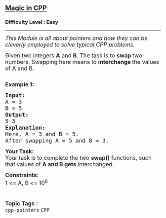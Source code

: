 <h2><a href="https://www.geeksforgeeks.org/problems/magic-in-cpp/1?page=2&difficulty=Easy&status=unsolved&sortBy=accuracy">Magic in CPP</a></h2><h3>Difficulty Level : Easy</h3><hr><div class="problems_problem_content__Xm_eO"><p><em><span style="font-size:18px">This Module is all about pointers and how they can be cleverly employed to solve typical CPP problems.</span></em></p>

<p><span style="font-size:18px">Given two integers <strong>A</strong> and <strong>B</strong>. The task is to <strong>swap </strong>two numbers. Swapping here means to <strong>interchange </strong>the values of A and B.</span><br>
&nbsp;</p>

<p><span style="font-size:18px"><strong>Example 1:</strong> <strong> </strong></span></p>

<pre><span style="font-size:18px"><strong>Input:</strong>
A = 3 
B = 5
<strong>Output: 
</strong>5 3
<strong>Explanation:</strong>
Here, A = 3 and B = 5.
After swapping A = 5 and B = 3.
</span></pre>

<p><span style="font-size:18px"><strong>Your&nbsp;Task:</strong><br>
Your task is to complete the two&nbsp;<strong>swap()</strong> functions, such that values of <strong>A and B gets</strong> interchanged.</span></p>

<p><span style="font-size:18px"><strong>Constraints:</strong><br>
1 &lt;= A, B &lt;= 10<sup>6</sup></span></p>
</div><br><p><span style=font-size:18px><strong>Topic Tags : </strong><br><code>cpp-pointers</code>&nbsp;<code>CPP</code>&nbsp;
